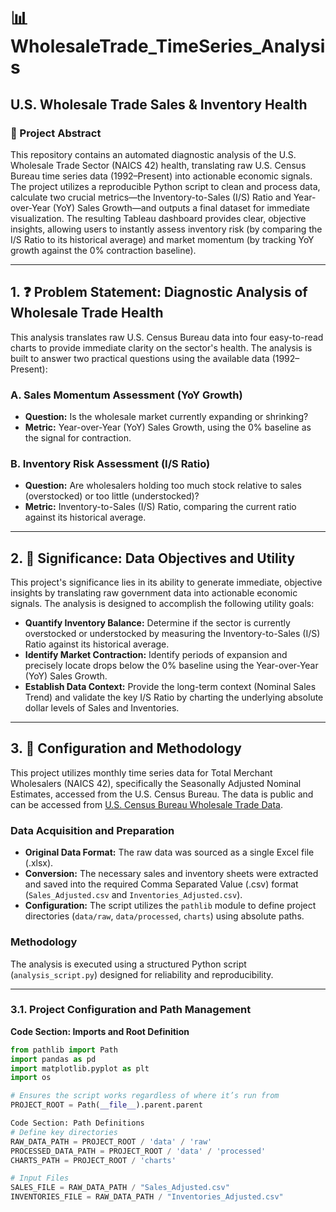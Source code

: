 # 📊 WholesaleTrade_TimeSeries_Analysis
## U.S. Wholesale Trade Sales & Inventory Health

### 🌟 Project Abstract
This repository contains an automated diagnostic analysis of the U.S. Wholesale Trade Sector (NAICS 42) health, translating raw U.S. Census Bureau time series data (1992–Present) into actionable economic signals. The project utilizes a reproducible Python script to clean and process data, calculate two crucial metrics—the Inventory-to-Sales (I/S) Ratio and Year-over-Year (YoY) Sales Growth—and outputs a final dataset for immediate visualization. The resulting Tableau dashboard provides clear, objective insights, allowing users to instantly assess inventory risk (by comparing the I/S Ratio to its historical average) and market momentum (by tracking YoY growth against the 0% contraction baseline).

---

## 1. ❓ Problem Statement: Diagnostic Analysis of Wholesale Trade Health
This analysis translates raw U.S. Census Bureau data into four easy-to-read charts to provide immediate clarity on the sector's health. The analysis is built to answer two practical questions using the available data (1992–Present):

### A. Sales Momentum Assessment (YoY Growth)
- **Question:** Is the wholesale market currently expanding or shrinking?  
- **Metric:** Year-over-Year (YoY) Sales Growth, using the 0% baseline as the signal for contraction.

### B. Inventory Risk Assessment (I/S Ratio)
- **Question:** Are wholesalers holding too much stock relative to sales (overstocked) or too little (understocked)?  
- **Metric:** Inventory-to-Sales (I/S) Ratio, comparing the current ratio against its historical average.

---

## 2. 🌟 Significance: Data Objectives and Utility
This project's significance lies in its ability to generate immediate, objective insights by translating raw government data into actionable economic signals. The analysis is designed to accomplish the following utility goals:

- **Quantify Inventory Balance:** Determine if the sector is currently overstocked or understocked by measuring the Inventory-to-Sales (I/S) Ratio against its historical average.  
- **Identify Market Contraction:** Identify periods of expansion and precisely locate drops below the 0% baseline using the Year-over-Year (YoY) Sales Growth.  
- **Establish Data Context:** Provide the long-term context (Nominal Sales Trend) and validate the key I/S Ratio by charting the underlying absolute dollar levels of Sales and Inventories.

---

## 3. 🔬 Configuration and Methodology
This project utilizes monthly time series data for Total Merchant Wholesalers (NAICS 42), specifically the Seasonally Adjusted Nominal Estimates, accessed from the U.S. Census Bureau. The data is public and can be accessed from [U.S. Census Bureau Wholesale Trade Data](https://www.census.gov/wholesale/current/index.html).

### Data Acquisition and Preparation
- **Original Data Format:** The raw data was sourced as a single Excel file (.xlsx).  
- **Conversion:** The necessary sales and inventory sheets were extracted and saved into the required Comma Separated Value (.csv) format (`Sales_Adjusted.csv` and `Inventories_Adjusted.csv`).  
- **Configuration:** The script utilizes the `pathlib` module to define project directories (`data/raw`, `data/processed`, `charts`) using absolute paths.

### Methodology
The analysis is executed using a structured Python script (`analysis_script.py`) designed for reliability and reproducibility.

---

### 3.1. Project Configuration and Path Management
**Code Section: Imports and Root Definition**
```python
from pathlib import Path
import pandas as pd
import matplotlib.pyplot as plt
import os

# Ensures the script works regardless of where it’s run from
PROJECT_ROOT = Path(__file__).parent.parent

Code Section: Path Definitions
# Define key directories
RAW_DATA_PATH = PROJECT_ROOT / 'data' / 'raw'
PROCESSED_DATA_PATH = PROJECT_ROOT / 'data' / 'processed'
CHARTS_PATH = PROJECT_ROOT / 'charts'

# Input Files
SALES_FILE = RAW_DATA_PATH / "Sales_Adjusted.csv"
INVENTORIES_FILE = RAW_DATA_PATH / "Inventories_Adjusted.csv"
